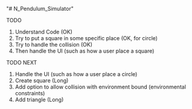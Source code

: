 "# N_Pendulum_Simulator" 

TODO 
1. Understand Code (OK)
2. Try to put a square in some specific place (OK, for circle) 
3. Try to handle the collision (OK)
4. Then handle the UI (such as how a user place a square)



TODO NEXT 
1. Handle the UI (such as how a user place a circle)
2. Create square (Long)
3. Add option to allow collision with environment bound (environmental constraints)
4. Add triangle (Long)